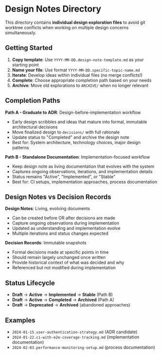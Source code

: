 # Design Notes Directory

This directory contains **individual design exploration files** to avoid git worktree conflicts when working on multiple design concerns simultaneously.

## Getting Started

1. **Copy template**: Use `YYYY-MM-DD.design-note-template.md` as your starting point
2. **Name your file**: Use format `YYYY-MM-DD.specific-topic-name.md`
3. **Iterate**: Develop ideas within individual files (no merge conflicts!)
4. **Complete**: Choose appropriate completion path based on your needs
5. **Archive**: Move old explorations to `ARCHIVE/` when no longer relevant

## Completion Paths

**Path A - Graduate to ADR**: Design-before-implementation workflow

- Early design scribbles and ideas that mature into formal, immutable architectural decisions
- Move finalized design to `decisions/` with full rationale
- Update status to "Completed" and archive the design note
- Best for: System architecture, technology choices, major design patterns

**Path B - Standalone Documentation**: Implementation-focused workflow

- Keep design note as living documentation that evolves with the system
- Captures ongoing observations, iterations, and implementation details
- Status remains "Active", "Implemented", or "Stable"
- Best for: CI setups, implementation approaches, process documentation

## Design Notes vs Decision Records

**Design Notes**: Living, evolving documents

- Can be created before OR after decisions are made
- Capture ongoing observations during implementation
- Updated as understanding and implementation evolve
- Multiple iterations and status changes expected

**Decision Records**: Immutable snapshots

- Formal decisions made at specific points in time
- Should remain largely unchanged once written
- Provide historical context of what was decided and why
- Referenced but not modified during implementation

## Status Lifecycle

- **Draft** → **Active** → **Implemented** → **Stable** (Path B)
- **Draft** → **Active** → **Completed** → **Archived** (Path A)
- **Draft** → **Deprecated** → **Archived** (abandoned approaches)

## Examples

- `2024-01-15.user-authentication-strategy.md` (ADR candidate)
- `2024-01-22.ci-with-e2e-coverage-tracking.md` (implementation documentation)
- `2024-02-03.performance-monitoring-setup.md` (process documentation)
